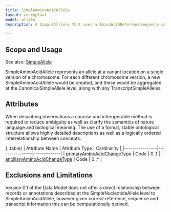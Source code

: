 ```yaml
---
title: SimpleAminoAcidAllele
layout: conceptual
model: allele
description: A SimpleAlllele that uses a AminoAcidReferenceSequence as its ReferenceSequence.

---
```


Scope and Usage
---------------

See also: [SimpleAllele](simple_allele.html)

SimpleAminoAcidAllele represents an allele at a variant location on a single version of a chromosome.  For each different chromosome version, a new SimpleAminoAcidAllele would be created, and these would be aggregated at the CanonicalSimpleAllele level, along with any TranscriptSimpleAlleles.

Attributes
--------------------

When describing observations a concise and interoperable method is required to reduce ambiguity as well as clarify the semantics of nature language and biological meaning. The use of a formal, stable ontological structure allows highly detailed descriptions as well as a logically ordered interrelationship between concepts.

{:.table}
| Attribute Name | Attribute Type | Cardinality |
|----------------|----------------|-------------|
| [primaryAminoAcidChangeType](/allele/implementation/value_set_list/primary_amino_acid_change_type.html) | Code | 0..1 |
| [ancillaryAminoAcidChangeType](/allele/implementation/value_set_list/ancillary_amino_acid_change_type.html) | Code | 0..* |


Exclusions and Limitations
--------------------------

Version 0.1 of the Data Model does not offer a direct relationship between records or annotations described at the SimpleNucleotideAllele level to SimpleAminoAcidAllele, however given correct reference, sequence and transcript information this can be computationally derived.


